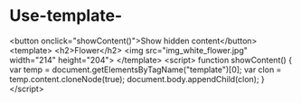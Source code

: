 # Use-template-
&lt;button onclick="showContent()">Show hidden content&lt;/button>  &lt;template>   &lt;h2>Flower&lt;/h2>   &lt;img src="img_white_flower.jpg" width="214" height="204"> &lt;/template>  &lt;script> function showContent() {   var temp = document.getElementsByTagName("template")[0];   var clon = temp.content.cloneNode(true);   document.body.appendChild(clon); } &lt;/script>
